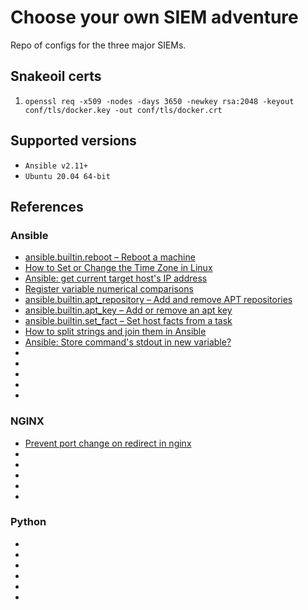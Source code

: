 # Choose your own SIEM adventure
Repo of configs for the three major SIEMs. 

## Snakeoil certs
1. `openssl req -x509 -nodes -days 3650 -newkey rsa:2048 -keyout conf/tls/docker.key -out conf/tls/docker.crt`

## Supported versions
* `Ansible v2.11+`
* `Ubuntu 20.04 64-bit`

## References
### Ansible
* [ansible.builtin.reboot – Reboot a machine](https://docs.ansible.com/ansible/latest/collections/ansible/builtin/reboot_module.html)
* [How to Set or Change the Time Zone in Linux](https://linuxize.com/post/how-to-set-or-change-timezone-in-linux/)
* [Ansible: get current target host's IP address](https://stackoverflow.com/questions/39819378/ansible-get-current-target-hosts-ip-address)
* [Register variable numerical comparisons](https://groups.google.com/g/ansible-project/c/kzzsYro1Z1c)
* [ansible.builtin.apt_repository – Add and remove APT repositories](https://docs.ansible.com/ansible/latest/collections/ansible/builtin/apt_repository_module.html)
* [ansible.builtin.apt_key – Add or remove an apt key](https://docs.ansible.com/ansible/latest/collections/ansible/builtin/apt_key_module.html)
* [ansible.builtin.set_fact – Set host facts from a task](https://docs.ansible.com/ansible/latest/collections/ansible/builtin/set_fact_module.html)
* [How to split strings and join them in A​nsibl​e](https://www.mydailytutorials.com/how-to-split-strings-and-join-them-in-a%E2%80%8Bnsibl%E2%80%8Be/)
* [Ansible: Store command's stdout in new variable?](https://stackoverflow.com/questions/36059804/ansible-store-commands-stdout-in-new-variable)
* []()
* []()
* []()
* []()
* []()

### NGINX 
* [Prevent port change on redirect in nginx](https://serverfault.com/questions/227742/prevent-port-change-on-redirect-in-nginx)
* []()
* []()
* []()
* []()
* []()

### Python
* []()
* []()
* []()
* []()
* []()
* []()

